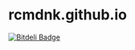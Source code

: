 rcmdnk.github.io
================


[![Bitdeli Badge](https://d2weczhvl823v0.cloudfront.net/rcmdnk/rcmdnk.github.io/trend.png)](https://bitdeli.com/free "Bitdeli Badge")

